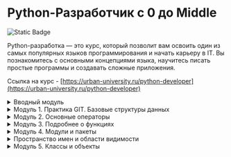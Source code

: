# Python-Разработчик c 0 до Middle

![Static Badge](https://img.shields.io/badge/py-python-blue?style=plastic&logo=python)

Python-разработка — это курс, который позволит вам освоить один из самых популярных языков программирования и начать карьеру в IT. Вы познакомитесь с основными концепциями языка, научитесь писать простые программы и создавать сложные приложения.  


Ссылка на курс - [https://urban-university.ru/python-developer](https://urban-university.ru/python-developer)


<details>
  <summary>Вводный модуль</summary>
	<ul>
	  <li>Вводный урок по курсу "Python-Разработчик"</li>
	  <li>Установка среды разработки PyCharm и Python</li>
	  <li><a href="Module_00/main.py">Практическое задание по вводному уроку "Установка среды разработки PyCharm и Python."</a></li>
	  <li>Настройка программ</li>
	  <li>Базовые структуры данных</li>
	  <li><a href="Module_00/tasks.py">Практическое задание по уроку "Базовые структуры данных"</a></li>
	  <li>Решение к практическому заданию по теме "Базовые структуры данных"</li>
	  <li>Разбор Github</li>
	</ul># -*- coding: utf-8 -*-

from fake_math import divide as fake_divide
from true_math import divide as true_divide


if __name__ == "__main__":
    result1 = fake_divide(69, 3)
    result2 = fake_divide(3, 0)
    result3 = true_divide(49, 7)
    result4 = true_divide(15, 0)

    print(result1)
    print(result2)
    print(result3)
    print(result4)
</details>

<details>
  <summary>Модуль 1. Практика GIT. Базовые структуры данных</summary>
	<ul>
	  <li>Динамическая типизация</li>
      <li><a href="Module_01/main.py">Практическая работа по уроку "Динамическая типизация"</a></li>
      <li>Переменные</li>
      <li><a href="Module_01/main2.py">Практическое задание по теме "Переменные"</a></li>
      <li>Строки и Индексация строк</li>
      <li><a href="Module_01/main3.py">Практическое задание по уроку "Строки и индексация строк"</a></li>
      <li>Организация программ и методы строк</li>
      <li><a href="Module_01/main4.py">Практическая работа по уроку "Организация программ и методы строк"</a></li>
      <li>Списки. Индексация и методы списков</li>
      <li>Изменяемые и неизменяемые объекты. Кортежи</li>
      <li><a href="Module_01/main5.py">Практическое задание по теме "Неизменяемые и изменяемые объекты. Кортежи"</a></li>
      <li>Словари и множества</li>
      <li><a href="Module_01/main6.py">Практическое задание по теме "Словари и множества"</a></li>
      <li>Шпаргалка по типам данных в языке программирования Python</li>
      <li>Лекция по GIT</li>
      <li><a href="Module_01/main7.py">Дополнительное практическое задание по модулю</a></li>
      <li>Вебинар по модулям 1 и Вводному модулю</li>
	</ul>
</details>

<details>
  <summary>Модуль 2. Основные операторы</summary>
	<ul>
	  <li>Цели и задачи. Поток выполнения программы. Как интерпретатор показывает переменные</li>
	  <li><a href="Module_02/main.md">Самостоятельная работа по уроку "Цели и задачи. Поток выполнения программы"</a></li>
      <li>Условная конструкция. Операторы if, elif, else</li>
	  <li><a href="Module_02/main2.py">Домашняя работа по уроку "Условная конструкция. Операторы if, elif, else"</a></li>
      <li>Стиль кода 1.1</li>
      <li>Стиль кода. Цикл While. 1.2</li>
      <li><a href="Module_02/main3.py">Домашняя работа по уроку "Стиль кода часть II. Цикл While"</a></li>
      <li>Цикл for</li>
      <li><a href="Module_02/main4.py">Домашняя работа по уроку "Цикл for. Элементы списка. Полезные функции в цикле"</a></li>
      <li>Функции в Python. Функция с параметром. Документирование функции</li>
      <li><a href="Module_02/main5.py">Домашняя работа по уроку "Функции в Python.Функция с параметром"</a></li>
      <li>Крестики-нолики</li>
      <li><a href="Module_02/main6.py">Дополнительное практическое задание по модулю*</a></li>
      <li>Тестирование по модулю 2</li>
	</ul>
</details>

<details>
  <summary>Модуль 3. Подробнее о функциях</summary>
	<ul>
	  <li>Пространство имен</li>
	  <li><a href="Module_03/main.py">Домашняя работа по уроку "Пространство имён"</a></li>
	  <li>Способы вызова функции по умолчанию</li>
	  <li>Параметры по умолчанию внутри функции</li>
	  <li><a href="Module_03/main2.py">Домашняя работа по уроку "Способы вызова функции"</a></li>
	  <li>Распаковка позиционных параметров</li>
	  <li><a href="Module_03/main3.py">Самостоятельная работа по уроку "Распаковка позиционных параметров"</a></li>
	  <li>Произвольное число параметров</li>
	  <li><a href="Module_03/main4.py">Самостоятельная работа по уроку "Произвольное число параметров"</a></li>
	  <li>Рекурсия</li>
	  <li><a href="Module_03/main5.py">Самостоятельная работа по уроку "Рекурсия"</a></li>
	  <li>Встроенные функции в Python</li>
	  <li>Встроенные функции 1.2</li>
	  <li>Практика по функциям</li>
	  <li><a href="Module_03/calc.py">Функции практика 1.2 (Калькулятор)</a></li>
	  <li>Функции практика 1.3 (Калькулятор-финал)</li>
	  <li><a href="Module_03/+3module/">Дополнительные материалы к 3 модулю</a></li>
	  <li><a href="Module_03/main6.py">Дополнительное практическое задание по модулю*</a></li>
	  <li>Вебинар по модулю "Подробнее о функциях"</li>
	  <li><a href="Module_03/Test.md">Тестирование по модулю 3</a></li>
	</ul>
</details>

<details>
  <summary>Модуль 4. Модули и пакеты</summary>
	<ul>
	  <li>Модули и пакеты</li>
	  <li><a href="Module_04/main.py">Домашняя работа по уроку "Модули и пакеты"</a></li>
	  <li>Модули. Способы импортирования кода</li>
	  <li>Скомпилированные» файлы в Python</li>
	  <li>Пакеты и способы импорта</li>
	  <li>Вебинар по модулю "Модули и Пакеты"</li>
	</ul>
</details>

<details>
  <summary>Пространство имен и области видимости</summary>
	<ul>
	  <li>Пространство имен</li>
	  <li>Пространства имен часть II и области видимости</li>
	  <li><a href="Module_04/main2.py">Домашняя работа по уроку "Пространство имен."</a></li>
	  <li>Практика. 1.1</li>
	  <li>Практика. 1.2</li>
	  <li>Дополнительные материалы к 4 модулю</li>
	  <li>Тестирование по модулю 4</li>
	  <li>Вебинар по модулю "Пространство имен и области видимости"</li>
	</ul>
</details>

<details>
  <summary>Модуль 5. Классы и объекты</summary>
	<ul>
	  <li>Классы и объекты</li>
	  <li>Атрибуты и методы объекта. Указатель на свой объект в методах</li>
	  <li><a href="Module_05/main.py">Домашняя работа по уроку "Атрибуты и методы объекта"</a></li>
	  <li>Специальные методы классов</li>
	  <li>Домашняя работа по уроку "Специальные методы классов"</li>
	  <li>Перегрузка операторов</li>
	  <li>Домашняя работа по уроку "Перегрузка операторов"</li>
	  <li>Различие атрибутов класса и экземпляра. Пространство имен класса</li>
	  <li>Класс object и метод __new__</li>
	  <li>Домашняя работа по уроку "Различие атрибутов класса и экземпляра"</li>
	  <li>Практика (Система регистрации на классах). 1.1</li>
	  <li>Практика. 1.2</li>
	  <li>Практика. 1.3</li>
	  <li>Дополнительные материалы к 5 модулю</li>
	  <li>Тестирование по модулю 5</li>
	  <li>Вебинар по модулю "Классы и объекты"</li>
	</ul>
</details>